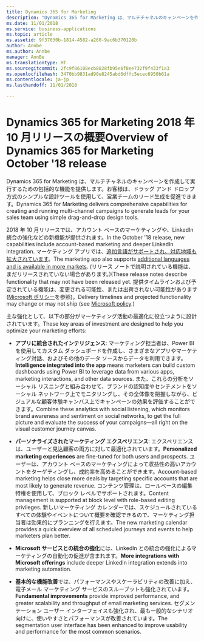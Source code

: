 ```yaml
---
title: Dynamics 365 for Marketing
description: "Dynamics 365 for Marketing は、マルチチャネルのキャンペーンを作成して実行するための包括的な機能を提供します。お客様は、ドラッグ アンド ドロップ方式のシンプルな設計ツールを使用して、営業チームのリード生成を促進できます。"
ms.date: 11/01/2018
ms.service: business-applications
ms.topic: article
ms.assetid: 9f37030b-1814-4582-a260-9ac6b370120b
author: Annbe
ms.author: Annbe
manager: AnnBe
ms.translationtype: HT
ms.sourcegitcommit: 2fc9f86108ecb8828fb95e6f8ee732f9f433f1a3
ms.openlocfilehash: 3470bb9831ad90e8245abd6dffc5ecec6950b61a
ms.contentlocale: ja-jp
ms.lasthandoff: 11/01/2018

---
```


# <a name="overview-of-dynamics-365-for-marketing-october-18-release"></a><span data-ttu-id="c3af9-103">Dynamics 365 for Marketing 2018 年 10 月リリースの概要</span><span class="sxs-lookup"><span data-stu-id="c3af9-103">Overview of Dynamics 365 for Marketing October '18 release</span></span>

<span data-ttu-id="c3af9-104">Dynamics 365 for Marketing は、マルチチャネルのキャンペーンを作成して実行するための包括的な機能を提供します。お客様は、ドラッグ アンド ドロップ方式のシンプルな設計ツールを使用して、営業チームのリード生成を促進できます。</span><span class="sxs-lookup"><span data-stu-id="c3af9-104">Dynamics 365 for Marketing delivers comprehensive capabilities for creating and running multi-channel campaigns to generate leads for your sales team using simple drag-and-drop design tools.</span></span>

<span data-ttu-id="c3af9-105">2018 年 10 月リリースでは、アカウント ベースのマーケティングや、LinkedIn 統合の強化などの新機能が提供されます。</span><span class="sxs-lookup"><span data-stu-id="c3af9-105">In the October '18 release, new capabilities include account-based marketing and deeper LinkedIn integration.</span></span> <span data-ttu-id="c3af9-106">マーケティング アプリでは、[追加言語がサポートされ、対応地域も拡大されています](regions.md)。</span><span class="sxs-lookup"><span data-stu-id="c3af9-106">The marketing app also supports [additional languages and is available in more markets](regions.md).</span></span> <span data-ttu-id="c3af9-107">(リリース ノートで説明されている機能は、まだリリースされていない場合があります。)</span><span class="sxs-lookup"><span data-stu-id="c3af9-107">(These release notes describe functionality that may not have been released yet.</span></span> <span data-ttu-id="c3af9-108">提供タイムラインおよび予定されている機能は、変更される可能性、または出荷されない可能性があります ([Microsoft ポリシー](https://go.microsoft.com/fwlink/p/?linkid=2007332)を参照)。</span><span class="sxs-lookup"><span data-stu-id="c3af9-108">Delivery timelines and projected functionality may change or may not ship (see [Microsoft policy](https://go.microsoft.com/fwlink/p/?linkid=2007332).)</span></span>

<span data-ttu-id="c3af9-109">主な強化として、以下の部分がマーケティング活動の最適化に役立つように設計されています。</span><span class="sxs-lookup"><span data-stu-id="c3af9-109">These key areas of investment are designed to help you optimize your marketing efforts:</span></span>

- <span data-ttu-id="c3af9-110">**アプリに統合されたインテリジェンス**: マーケティング担当者は、Power BI を使用してカスタム ダッシュボードを作成し、さまざまなアプリやマーケティング対話、およびその他のデータ ソースからデータを利用できます。</span><span class="sxs-lookup"><span data-stu-id="c3af9-110">**Intelligence integrated into the app** means marketers can build custom dashboards using Power BI to leverage data from various apps, marketing interactions, and other data sources.</span></span> <span data-ttu-id="c3af9-111">また、これらの分析をソーシャル リスニングと組み合わせて、ブランドの認知度やセンチメントをソーシャル ネットワーク上でモニタリングし、その全体像を把握しながら、ビジュアルな顧客体験キャンバス上でキャンペーンの効果を評価することができます。</span><span class="sxs-lookup"><span data-stu-id="c3af9-111">Combine these analytics with social listening, which monitors brand awareness and sentiment on social networks, to get the full picture and evaluate the success of your campaigns&mdash;all right on the visual customer journey canvas.</span></span>

- <span data-ttu-id="c3af9-112">**パーソナライズされたマーケティング エクスペリエンス**: エクスペリエンスは、ユーザーと見込顧客の両方に対して最適化されています。</span><span class="sxs-lookup"><span data-stu-id="c3af9-112">**Personalized marketing experiences** are fine-tuned for both users and prospects.</span></span> <span data-ttu-id="c3af9-113">ユーザーは、アカウント ベースのマーケティングによって収益性の高いアカウントをターゲティングし、成約率を高めることができます。</span><span class="sxs-lookup"><span data-stu-id="c3af9-113">Account-based marketing helps close more deals by targeting specific accounts that are most likely to generate revenue.</span></span> <span data-ttu-id="c3af9-114">コンテンツ管理は、ロールベースの編集特権を使用して、ブロック レベルでサポートされます。</span><span class="sxs-lookup"><span data-stu-id="c3af9-114">Content management is supported at block level with role-based editing privileges.</span></span> <span data-ttu-id="c3af9-115">新しいマーケティング カレンダーでは、スケジュールされているすべての体験やイベントについて概要を確認できるので、マーケティング担当者は効果的にプランニングを行えます。</span><span class="sxs-lookup"><span data-stu-id="c3af9-115">The new marketing calendar provides a quick overview of all scheduled journeys and events to help marketers plan better.</span></span>

- <span data-ttu-id="c3af9-116">**Microsoft サービスとの統合の強化**には、LinkedIn との統合の強化によるマーケティングの自動化の促進が含まれます。</span><span class="sxs-lookup"><span data-stu-id="c3af9-116">**More integrations with Microsoft offerings** include deeper LinkedIn integration extends into marketing automation.</span></span>

- <span data-ttu-id="c3af9-117">**基本的な機能改善**では、パフォーマンスやスケーラビリティの改善に加え、電子メール マーケティング サービスのスループットも強化されています。</span><span class="sxs-lookup"><span data-stu-id="c3af9-117">**Fundamental improvements** provide improved performance, and greater scalability and throughput of email marketing services.</span></span> <span data-ttu-id="c3af9-118">セグメンテーション ユーザー インターフェイスも強化され、最も一般的なシナリオ向けに、使いやすさとパフォーマンスが改善されています。</span><span class="sxs-lookup"><span data-stu-id="c3af9-118">The segmentation user interface has been enhanced to improve usability and performance for the most common scenarios.</span></span>
